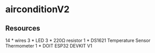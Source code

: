 # airconditionV2
 
## Resources
14 * wires
3 * LED
3 * 220Ω resistor
1 * DS1621 Temperature Sensor Thermometer
1 * DOIT ESP32 DEVKIT V1
